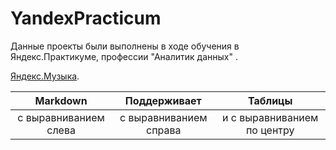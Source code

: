 # YandexPracticum
Данные проекты были выполнены в ходе обучения в Яндекс.Практикуме, профессии "Аналитик данных" .

[Яндекс.Музыка](https://github.com/OStonks/portfolio/blob/main/yandex_music_project.ipynb).


| Markdown              | Поддерживает           | Таблицы                     |
| :---------------------------: | :---------------------------:|:---------------------------:|
| с выравниванием слева | с выравниванием справа | и с выравниванием по центру |
